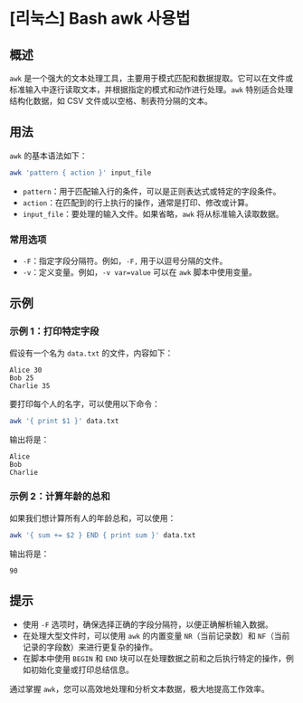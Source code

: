 # [리눅스] Bash awk 사용법

## 概述
`awk` 是一个强大的文本处理工具，主要用于模式匹配和数据提取。它可以在文件或标准输入中逐行读取文本，并根据指定的模式和动作进行处理。`awk` 特别适合处理结构化数据，如 CSV 文件或以空格、制表符分隔的文本。

## 用法
`awk` 的基本语法如下：
```bash
awk 'pattern { action }' input_file
```
- `pattern`：用于匹配输入行的条件，可以是正则表达式或特定的字段条件。
- `action`：在匹配到的行上执行的操作，通常是打印、修改或计算。
- `input_file`：要处理的输入文件。如果省略，`awk` 将从标准输入读取数据。

### 常用选项
- `-F`：指定字段分隔符。例如，`-F,` 用于以逗号分隔的文件。
- `-v`：定义变量。例如，`-v var=value` 可以在 `awk` 脚本中使用变量。

## 示例
### 示例 1：打印特定字段
假设有一个名为 `data.txt` 的文件，内容如下：
```
Alice 30
Bob 25
Charlie 35
```
要打印每个人的名字，可以使用以下命令：
```bash
awk '{ print $1 }' data.txt
```
输出将是：
```
Alice
Bob
Charlie
```

### 示例 2：计算年龄的总和
如果我们想计算所有人的年龄总和，可以使用：
```bash
awk '{ sum += $2 } END { print sum }' data.txt
```
输出将是：
```
90
```

## 提示
- 使用 `-F` 选项时，确保选择正确的字段分隔符，以便正确解析输入数据。
- 在处理大型文件时，可以使用 `awk` 的内置变量 `NR`（当前记录数）和 `NF`（当前记录的字段数）来进行更复杂的操作。
- 在脚本中使用 `BEGIN` 和 `END` 块可以在处理数据之前和之后执行特定的操作，例如初始化变量或打印总结信息。

通过掌握 `awk`，您可以高效地处理和分析文本数据，极大地提高工作效率。